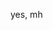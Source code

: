  yes, mh























































































































